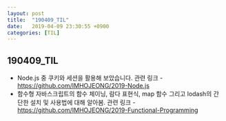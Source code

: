```yaml
---
layout: post
title:  "190409_TIL"
date:   2019-04-09 23:30:55 +0900
categories: [TIL]
---
```


190409_TIL
------------

* Node.js 중 쿠키와 세션을 활용해 보았습니다. 관련 링크 - https://github.com/IMHOJEONG/2019-Node.js
* 함수형 자바스크립트의 함수 체이닝, 람다 표현식, map 함수 그리고 lodash의 간단한 설치 및 사용법에 대해 알아봄. 관련 링크 - https://github.com/IMHOJEONG/2019-Functional-Programming




